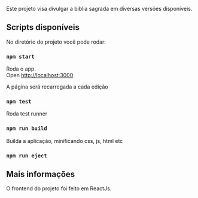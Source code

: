 Este projeto visa divulgar a biblia sagrada em diversas versões disponíveis.

## Scripts disponíveis

No diretório do projeto você pode rodar: 

### `npm start`

Roda o app.<br />
Open [http://localhost:3000](http://localhost:3000) 

A página será recarregada a cada edição

### `npm test`

Roda test runner

### `npm run build`

Builda a aplicação, minificando css, js, html etc

### `npm run eject`


## Mais informações
O frontend do projeto foi feito em ReactJs.


